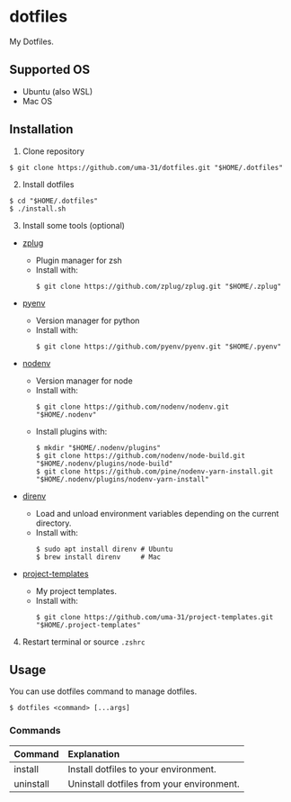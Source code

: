# dotfiles

My Dotfiles.

## Supported OS

- Ubuntu (also WSL)
- Mac OS

## Installation

1. Clone repository

```shell
$ git clone https://github.com/uma-31/dotfiles.git "$HOME/.dotfiles"
```

2. Install dotfiles

```shell
$ cd "$HOME/.dotfiles"
$ ./install.sh
```

3. Install some tools (optional)

- [zplug](https://github.com/zplug/zplug)

  - Plugin manager for zsh
  - Install with:
    ```shell
    $ git clone https://github.com/zplug/zplug.git "$HOME/.zplug"
    ```

- [pyenv](https://github.com/pyenv/pyenv)

  - Version manager for python
  - Install with:
    ```shell
    $ git clone https://github.com/pyenv/pyenv.git "$HOME/.pyenv"
    ```

- [nodenv](https://github.com/nodenv/nodenv)

  - Version manager for node
  - Install with:
    ```shell
    $ git clone https://github.com/nodenv/nodenv.git "$HOME/.nodenv"
    ```
  - Install plugins with:
    ```shell
    $ mkdir "$HOME/.nodenv/plugins"
    $ git clone https://github.com/nodenv/node-build.git "$HOME/.nodenv/plugins/node-build"
    $ git clone https://github.com/pine/nodenv-yarn-install.git "$HOME/.nodenv/plugins/nodenv-yarn-install"
    ```

- [direnv](https://github.com/direnv/direnv)

  - Load and unload environment variables depending on the current directory.
  - Install with:
    ```shell
    $ sudo apt install direnv # Ubuntu
    $ brew install direnv     # Mac
    ```

- [project-templates](https://github.com/uma-31/project-templates)

  - My project templates.
  - Install with:
    ```shell
    $ git clone https://github.com/uma-31/project-templates.git "$HOME/.project-templates"
    ```

4. Restart terminal or source `.zshrc`

## Usage

You can use dotfiles command to manage dotfiles.

```shell
$ dotfiles <command> [...args]
```

### Commands

| Command   | Explanation                               |
| :-------- | :---------------------------------------- |
| install   | Install dotfiles to your environment.     |
| uninstall | Uninstall dotfiles from your environment. |
